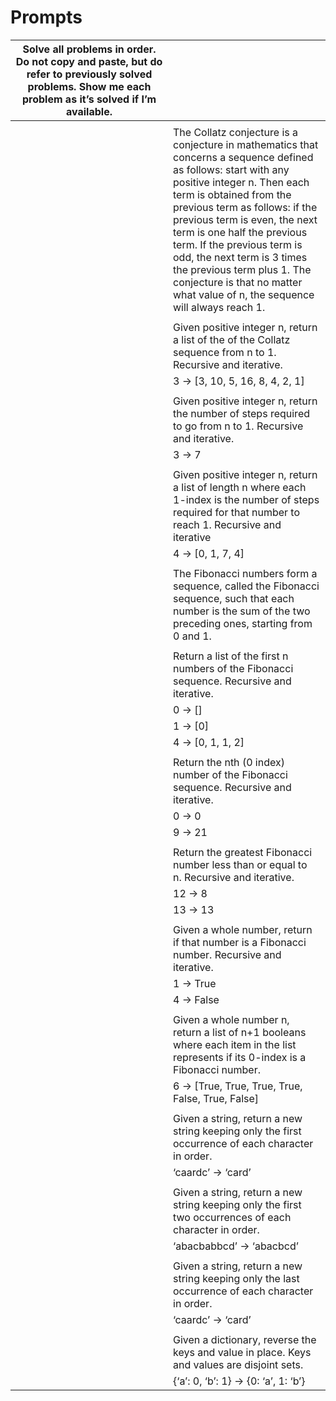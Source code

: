 Prompts
=======

<table><colgroup><col style="width: 50%" /><col style="width: 50%" /></colgroup><thead><tr class="header"><th style="text-align: center;">Solve all problems in order. Do not copy and paste, but do refer to previously solved problems. Show me each problem as it’s solved if I’m available.</th><th style="text-align: left;"></th></tr></thead><tbody><tr class="odd"><td style="text-align: center;"></td><td style="text-align: left;"></td></tr><tr class="even"><td style="text-align: center;"></td><td style="text-align: left;">The Collatz conjecture is a conjecture in mathematics that concerns a sequence defined as follows: start with any positive integer n. Then each term is obtained from the previous term as follows: if the previous term is even, the next term is one half the previous term. If the previous term is odd, the next term is 3 times the previous term plus 1. The conjecture is that no matter what value of n, the sequence will always reach 1.</td></tr><tr class="odd"><td style="text-align: center;"></td><td style="text-align: left;"></td></tr><tr class="even"><td style="text-align: center;"></td><td style="text-align: left;">Given positive integer n, return a list of the of the Collatz sequence from n to 1. Recursive and iterative.</td></tr><tr class="odd"><td style="text-align: center;"></td><td style="text-align: left;">3 -&gt; [3, 10, 5, 16, 8, 4, 2, 1]</td></tr><tr class="even"><td style="text-align: center;"></td><td style="text-align: left;"></td></tr><tr class="odd"><td style="text-align: center;"></td><td style="text-align: left;">Given positive integer n, return the number of steps required to go from n to 1. Recursive and iterative.</td></tr><tr class="even"><td style="text-align: center;"></td><td style="text-align: left;">3 -&gt; 7</td></tr><tr class="odd"><td style="text-align: center;"></td><td style="text-align: left;"></td></tr><tr class="even"><td style="text-align: center;"></td><td style="text-align: left;">Given positive integer n, return a list of length n where each 1-index is the number of steps required for that number to reach 1. Recursive and iterative</td></tr><tr class="odd"><td style="text-align: center;"></td><td style="text-align: left;">4 -&gt; [0, 1, 7, 4]</td></tr><tr class="even"><td style="text-align: center;"></td><td style="text-align: left;"></td></tr><tr class="odd"><td style="text-align: center;"></td><td style="text-align: left;">The Fibonacci numbers form a sequence, called the Fibonacci sequence, such that each number is the sum of the two preceding ones, starting from 0 and 1.</td></tr><tr class="even"><td style="text-align: center;"></td><td style="text-align: left;"></td></tr><tr class="odd"><td style="text-align: center;"></td><td style="text-align: left;">Return a list of the first n numbers of the Fibonacci sequence. Recursive and iterative.</td></tr><tr class="even"><td style="text-align: center;"></td><td style="text-align: left;">0 -&gt; []</td></tr><tr class="odd"><td style="text-align: center;"></td><td style="text-align: left;">1 -&gt; [0]</td></tr><tr class="even"><td style="text-align: center;"></td><td style="text-align: left;">4 -&gt; [0, 1, 1, 2]</td></tr><tr class="odd"><td style="text-align: center;"></td><td style="text-align: left;"></td></tr><tr class="even"><td style="text-align: center;"></td><td style="text-align: left;">Return the nth (0 index) number of the Fibonacci sequence. Recursive and iterative.</td></tr><tr class="odd"><td style="text-align: center;"></td><td style="text-align: left;">0 -&gt; 0</td></tr><tr class="even"><td style="text-align: center;"></td><td style="text-align: left;">9 -&gt; 21</td></tr><tr class="odd"><td style="text-align: center;"></td><td style="text-align: left;"></td></tr><tr class="even"><td style="text-align: center;"></td><td style="text-align: left;">Return the greatest Fibonacci number less than or equal to n. Recursive and iterative.</td></tr><tr class="odd"><td style="text-align: center;"></td><td style="text-align: left;">12 -&gt; 8</td></tr><tr class="even"><td style="text-align: center;"></td><td style="text-align: left;">13 -&gt; 13</td></tr><tr class="odd"><td style="text-align: center;"></td><td style="text-align: left;"></td></tr><tr class="even"><td style="text-align: center;"></td><td style="text-align: left;">Given a whole number, return if that number is a Fibonacci number. Recursive and iterative.</td></tr><tr class="odd"><td style="text-align: center;"></td><td style="text-align: left;">1 -&gt; True</td></tr><tr class="even"><td style="text-align: center;"></td><td style="text-align: left;">4 -&gt; False</td></tr><tr class="odd"><td style="text-align: center;"></td><td style="text-align: left;"></td></tr><tr class="even"><td style="text-align: center;"></td><td style="text-align: left;">Given a whole number n, return a list of n+1 booleans where each item in the list represents if its 0-index is a Fibonacci number.</td></tr><tr class="odd"><td style="text-align: center;"></td><td style="text-align: left;">6 -&gt; [True, True, True, True, False, True, False]</td></tr><tr class="even"><td style="text-align: center;"></td><td style="text-align: left;"></td></tr><tr class="odd"><td style="text-align: center;"></td><td style="text-align: left;">Given a string, return a new string keeping only the first occurrence of each character in order.</td></tr><tr class="even"><td style="text-align: center;"></td><td style="text-align: left;">‘caardc’ -&gt; ‘card’</td></tr><tr class="odd"><td style="text-align: center;"></td><td style="text-align: left;"></td></tr><tr class="even"><td style="text-align: center;"></td><td style="text-align: left;">Given a string, return a new string keeping only the first two occurrences of each character in order.</td></tr><tr class="odd"><td style="text-align: center;"></td><td style="text-align: left;">‘abacbabbcd’ -&gt; ‘abacbcd’</td></tr><tr class="even"><td style="text-align: center;"></td><td style="text-align: left;"></td></tr><tr class="odd"><td style="text-align: center;"></td><td style="text-align: left;">Given a string, return a new string keeping only the last occurrence of each character in order.</td></tr><tr class="even"><td style="text-align: center;"></td><td style="text-align: left;">‘caardc’ -&gt; ‘card’</td></tr><tr class="odd"><td style="text-align: center;"></td><td style="text-align: left;"></td></tr><tr class="even"><td style="text-align: center;"></td><td style="text-align: left;">Given a dictionary, reverse the keys and value in place. Keys and values are disjoint sets.</td></tr><tr class="odd"><td style="text-align: center;"></td><td style="text-align: left;">{‘a’: 0, ‘b’: 1} -&gt; {0: ‘a’, 1: ‘b’}</td></tr></tbody></table>
